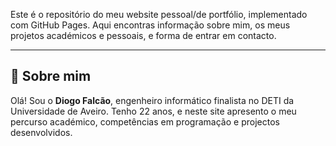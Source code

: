 Este é o repositório do meu website pessoal/de portfólio, implementado com GitHub Pages. Aqui encontras informação sobre mim, os meus projetos académicos e pessoais, e forma de entrar em contacto.

---

## 🔹 Sobre mim

Olá! Sou o **Diogo Falcão**, engenheiro informático finalista no DETI da Universidade de Aveiro. Tenho 22 anos, e neste site apresento o meu percurso académico, competências em programação e projectos desenvolvidos.

